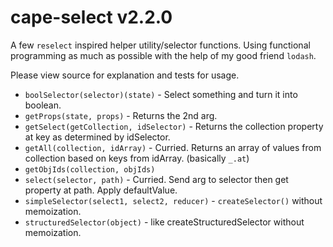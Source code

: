 # cape-select v2.2.0

A few `reselect` inspired helper utility/selector functions. Using functional programming as much as possible with the help of my good friend `lodash`.

Please view source for explanation and tests for usage.

- `boolSelector(selector)(state)` - Select something and turn it into boolean.
- `getProps(state, props)` - Returns the 2nd arg.
- `getSelect(getCollection, idSelector)` - Returns the collection property at key as determined by idSelector.
- `getAll(collection, idArray)` - Curried. Returns an array of values from collection based on keys from idArray. (basically `_.at`)
- `getObjIds(collection, objIds)`
- `select(selector, path)` - Curried. Send arg to selector then get property at path. Apply defaultValue.
- `simpleSelector(select1, select2, reducer)` - `createSelector()` without memoization.
- `structuredSelector(object)` - like createStructuredSelector without memoization.

